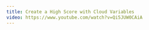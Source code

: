 ```yaml
---
title: Create a High Score with Cloud Variables
video: https://www.youtube.com/watch?v=Qi5JUW0CAiA
---
```


